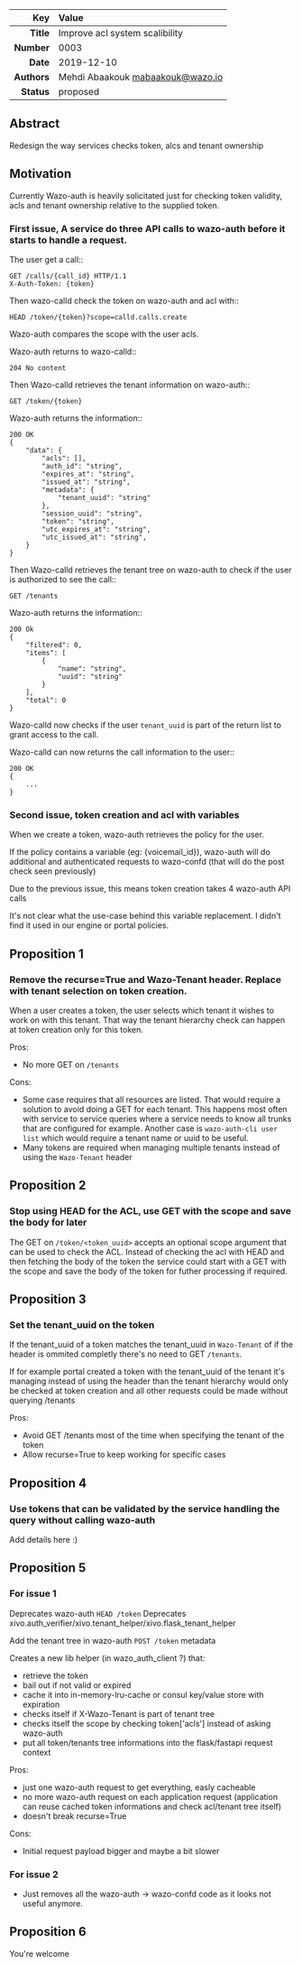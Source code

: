 | Key | Value |
| ---: | :--- |
| **Title** | Improve acl system scalibility |
| **Number** | 0003 |
| **Date** | 2019-12-10 |
| **Authors** | Mehdi Abaakouk <mabaakouk@wazo.io> |
| **Status** | proposed |

## Abstract

Redesign the way services checks token, alcs and tenant ownership

## Motivation

Currently Wazo-auth is heavily solicitated just for checking token validity, acls and tenant ownership relative to the supplied token.

### First issue, A service do three API calls to wazo-auth before it starts to handle a request.

The user get a call::

    GET /calls/{call_id} HTTP/1.1
    X-Auth-Token: {token}

Then wazo-calld check the token on wazo-auth and acl with::

    HEAD /token/{token}?scope=calld.calls.create

Wazo-auth compares the scope with the user acls.

Wazo-auth returns to wazo-calld::

    204 No content

Then Wazo-calld retrieves the tenant information on wazo-auth::

    GET /token/{token}

Wazo-auth returns the information::

    200 OK
    {
        "data": {
            "acls": [],
            "auth_id": "string",
            "expires_at": "string",
            "issued_at": "string",
            "metadata": {
                "tenant_uuid": "string"
            },
            "session_uuid": "string",
            "token": "string",
            "utc_expires_at": "string",
            "utc_issued_at": "string",
        }
    }

Then Wazo-calld retrieves the tenant tree on wazo-auth to check if the user is authorized to see the call::

    GET /tenants

Wazo-auth returns the information::

    200 Ok
    {
        "filtered": 0,
        "items": [
            {
                "name": "string",
                "uuid": "string"
            }
        ],
        "total": 0
    }


Wazo-calld now checks if the user `tenant_uuid` is part of the return list to grant access to the call.

Wazo-calld can now returns the call information to the user::

    200 OK
    {
        ...
    }


### Second issue, token creation and acl with variables

When we create a token, wazo-auth retrieves the policy for the user.

If the policy contains a variable (eg: {voicemail_id}), wazo-auth will do
additional and authenticated requests to wazo-confd (that will do the post check seen previously)

Due to the previous issue, this means token creation takes 4 wazo-auth API calls

It's not clear what the use-case behind this variable replacement. I didn't
find it used in our engine or portal policies.

## Proposition 1

### Remove the recurse=True and Wazo-Tenant header. Replace with tenant selection on token creation.

When a user creates a token, the user selects which tenant it wishes to work on with this tenant. That way the tenant hierarchy check can happen at token creation only for this token.

Pros:

* No more GET on `/tenants`

Cons:

* Some case requires that all resources are listed. That would require a solution to avoid doing a GET for each tenant. This happens most often with service to service queries where a service needs to know all trunks that are configured for example. Another case is `wazo-auth-cli user list` which would require a tenant name or uuid to be useful.
* Many tokens are required when managing multiple tenants instead of using the `Wazo-Tenant` header

## Proposition 2

### Stop using HEAD for the ACL, use GET with the scope and save the body for later

The GET on `/token/<token_uuid>` accepts an optional scope argument that can be used to check the ACL. Instead of checking the acl with HEAD and then fetching the body of the token the service could start with a GET with the scope and save the body of the token for futher processing if required.


## Proposition 3

### Set the tenant_uuid on the token

If the tenant_uuid of a token matches the tenant_uuid in `Wazo-Tenant` of if the header is ommited completly there's no need to GET `/tenants`.

If for example portal created a token with the tenant_uuid of the tenant it's managing instead of using the header than the tenant hierarchy would only be checked at token creation and all other requests could be made without querying /tenants

Pros:

* Avoid GET /tenants most of the time when specifying the tenant of the token
* Allow recurse=True to keep working for specific cases


## Proposition 4

### Use tokens that can be validated by the service handling the query without calling wazo-auth

Add details here :)

## Proposition 5

### For issue 1

Deprecates wazo-auth `HEAD /token`
Deprecates xivo.auth_verifier/xivo.tenant_helper/xivo.flask_tenant_helper

Add the tenant tree in wazo-auth `POST /token` metadata

Creates a new lib helper (in wazo_auth_client ?) that:
* retrieve the token
* bail out if not valid or expired
* cache it into in-memory-lru-cache or consul key/value store with expiration
* checks itself if X-Wazo-Tenant is part of tenant tree
* checks itself the scope by checking token['acls'] instead of asking wazo-auth
* put all token/tenants tree informations into the flask/fastapi request context

Pros:

* just one wazo-auth request to get everything, easly cacheable
* no more wazo-auth request on each application request (application can reuse cached token informations and check acl/tenant tree itself)
* doesn't break recurse=True

Cons:

* Initial request payload bigger and maybe a bit slower

### For issue 2

* Just removes all the wazo-auth -> wazo-confd code as it looks not useful anymore.

## Proposition 6

You're welcome
